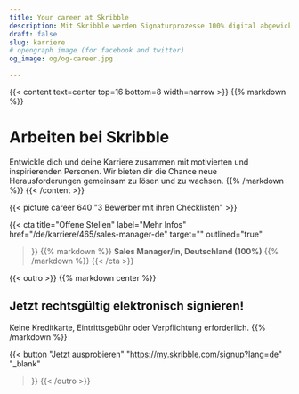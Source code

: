 ```yaml
---
title: Your career at Skribble
description: Mit Skribble werden Signaturprozesse 100% digital abgewickelt, basierend auf der qualifizierten elektronischen Signatur “QES” - die e-Unterschrift, die vor Schweizer und EU Gesetz der handschriftlichen Unterschrift gleichgestellt ist.
draft: false
slug: karriere
# opengraph image (for facebook and twitter)
og_image: og/og-career.jpg

---
```


{{< content text=center top=16 bottom=8 width=narrow >}}
{{% markdown %}}
# Arbeiten bei Skribble
Entwickle dich und deine Karriere zusammen mit motivierten
und inspirierenden Personen. Wir bieten dir die Chance neue Herausforderungen gemeinsam zu lösen und zu wachsen.
{{% /markdown %}}
{{< /content >}}

{{< picture career 640 "3 Bewerber mit ihren Checklisten" >}}

{{< cta
  title="Offene Stellen"
  label="Mehr Infos"
  href="/de/karriere/465/sales-manager-de"
  target=""
  outlined="true"
>}}
{{% markdown %}}
**Sales Manager/in, Deutschland (100%)**
{{% /markdown %}}
{{< /cta >}}

[//]: # (--------------------------------------------------------------------------------------------------------------)

{{< outro   >}}
{{% markdown center %}}
## Jetzt rechtsgültig elektronisch signieren!
Keine Kreditkarte, Eintrittsgebühr oder
Verpflichtung erforderlich.
{{% /markdown %}}

{{< button
  "Jetzt ausprobieren"
  "https://my.skribble.com/signup?lang=de"
  "_blank"
>}}
{{< /outro >}}
